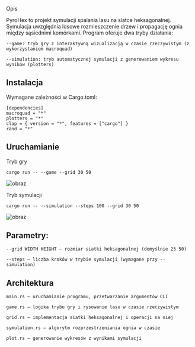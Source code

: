 Opis

PyroHex to projekt symulacji spalania lasu na siatce heksagonalnej. Symulacja uwzględnia losowe rozmieszczenie drzew i propagację ognia między sąsiednimi komórkami. Program oferuje dwa tryby działania:

    --game: tryb gry z interaktywną wizualizacją w czasie rzeczywistym (z wykorzystaniem macroquad)

    --simulation: tryb automatycznej symulacji z generowaniem wykresu wyników (plotters)

## Instalacja

Wymagane zależności w Cargo.toml:
```
[dependencies]
macroquad = "*"
plotters = "*"
clap = { version = "*", features = ["cargo"] }
rand = "*"
```
## Uruchamianie
Tryb gry
```
cargo run -- --game --grid 30 50
```

![obraz](https://github.com/user-attachments/assets/d2138c05-a64f-4c6f-a5ab-dadef5a2ddee)


Tryb symulacji
```
cargo run -- --simulation --steps 100 --grid 30 50
```
![obraz](https://github.com/user-attachments/assets/57d83ebb-ecf1-482a-bceb-a9bc68b98f35)


## Parametry:

    --grid WIDTH HEIGHT – rozmiar siatki heksagonalnej (domyślnie 25 50)

    --steps – liczba kroków w trybie symulacji (wymagane przy --simulation)

## Architektura

    main.rs – uruchamianie programu, przetwarzanie argumentów CLI

    game.rs – logika trybu gry i rysowanie lasu w czasie rzeczywistym

    grid.rs – implementacja siatki heksagonalnej i operacji na niej

    symulation.rs – algorytm rozprzestrzeniania ognia w czasie

    plot.rs – generowanie wykresów z wynikami symulacji



